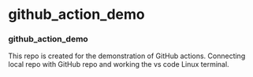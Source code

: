 # github_action_demo
### github_action_demo
This repo is created for the demonstration of GitHub actions.
Connecting local repo with GitHub repo and working the vs code Linux terminal.